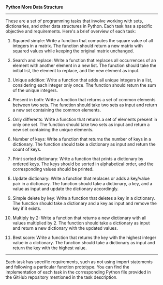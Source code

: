 **Python More Data Structure**
***
These are a set of programming tasks that involve working with sets, dictionaries, and other data structures in Python. Each task has a specific objective and requirements. Here's a brief overview of each task:

1. Squared simple:
Write a function that computes the square value of all integers in a matrix.
The function should return a new matrix with squared values while keeping the original matrix unchanged.

2. Search and replace:
Write a function that replaces all occurrences of an element with another element in a new list.
The function should take the initial list, the element to replace, and the new element as input.

3. Unique addition:
Write a function that adds all unique integers in a list, considering each integer only once.
The function should return the sum of the unique integers.

4. Present in both:
Write a function that returns a set of common elements between two sets.
The function should take two sets as input and return a new set containing the common elements.

5. Only differents:
Write a function that returns a set of elements present in only one set.
The function should take two sets as input and return a new set containing the unique elements.

7. Number of keys:
Write a function that returns the number of keys in a dictionary.
The function should take a dictionary as input and return the count of keys.

8. Print sorted dictionary:
Write a function that prints a dictionary by ordered keys.
The keys should be sorted in alphabetical order, and the corresponding values should be printed.

9. Update dictionary:
Write a function that replaces or adds a key/value pair in a dictionary.
The function should take a dictionary, a key, and a value as input and update the dictionary accordingly.

10. Simple delete by key:
Write a function that deletes a key in a dictionary.
The function should take a dictionary and a key as input and remove the key if it exists.

11. Multiply by 2:
Write a function that returns a new dictionary with all values multiplied by 2.
The function should take a dictionary as input and return a new dictionary with the updated values.

12. Best score:
Write a function that returns the key with the highest integer value in a dictionary.
The function should take a dictionary as input and return the key with the highest value.
***
Each task has specific requirements, such as not using import statements and following a particular function prototype. You can find the implementation of each task in the corresponding Python file provided in the GitHub repository mentioned in the task description.
